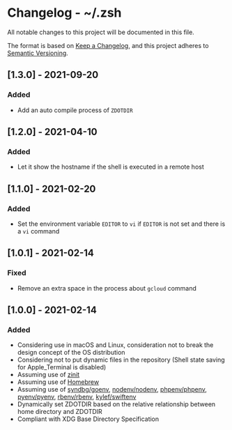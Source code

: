 # Changelog - ~/.zsh

All notable changes to this project will be documented in this file.

The format is based on [Keep a Changelog](https://keepachangelog.com/), and this project adheres to [Semantic Versioning](https://semver.org/).

## [1.3.0] - 2021-09-20

### Added

- Add an auto compile process of `ZDOTDIR`

## [1.2.0] - 2021-04-10

### Added

- Let it show the hostname if the shell is executed in a remote host

## [1.1.0] - 2021-02-20

### Added

- Set the environment variable `EDITOR` to `vi` if `EDITOR` is not set and there is a `vi` command

## [1.0.1] - 2021-02-14

### Fixed

- Remove an extra space in the process about `gcloud` command

## [1.0.0] - 2021-02-14

### Added

- Considering use in macOS and Linux, consideration not to break the design concept of the OS distribution
- Considering not to put dynamic files in the repository (Shell state saving for Apple_Terminal is disabled)
- Assuming use of [zinit](https://zdharma.org/zinit/wiki/)
- Assuming use of [Homebrew](https://brew.sh/)
- Assuming use of [syndbg/goenv](https://github.com/syndbg/goenv), [nodenv/nodenv](https://github.com/nodenv/nodenv), [phpenv/phpenv](https://github.com/phpenv/phpenv), [pyenv/pyenv](https://github.com/pyenv/pyenv), [rbenv/rbenv](https://github.com/rbenv/rbenv), [kylef/swiftenv](https://github.com/kylef/swiftenv)
- Dynamically set ZDOTDIR based on the relative relationship between home directory and ZDOTDIR
- Compliant with XDG Base Directory Specification
